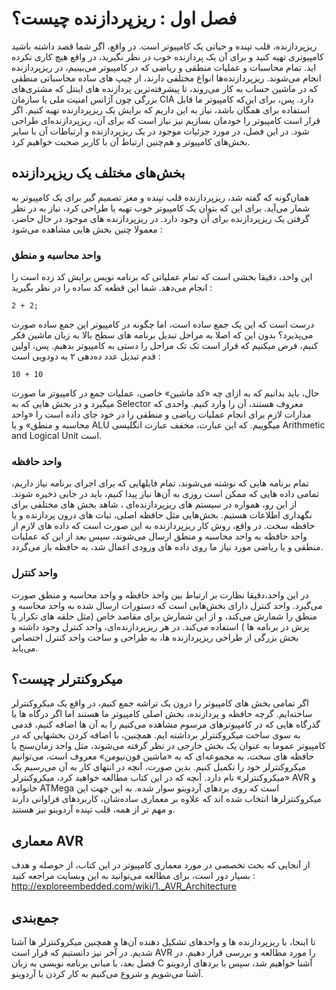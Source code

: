 # فصل اول : ریزپردازنده چیست؟

ریزپردازنده، قلب تپنده و حیاتی یک کامپیوتر است. در واقع، اگر شما قصد داشته باشید کامپیوتری تهیه کنید و برای آن یک پردازنده خوب در نظر نگیرید، در واقع هیچ کاری نکرده اید. تمام محاسبات و عملیات منطقی و ریاضی که در کامپیوتر می‌بینیم، در ریزپردازنده انجام می‌شوند. ریزپردازنده‌ها انواع مختلفی دارند، از چیپ های ساده محاسباتی منطقی که در ماشین حساب به کار می‌روند، تا پیشرفته‌ترین پردازنده های اینتل که مشتری‌های بزرگی چون آژانس امنیت ملی یا سازمان CIA دارد. 
پس، برای این‌که کامپیوتر ما قابل استفاده برای همگان باشد، نیاز به این داریم که برایش یک ریزپردازنده تهیه کنیم. اگر قرار است کامپیوتر را خودمان بسازیم نیز نیاز است که برای آن، ریزپردازنده‌ای طراحی شود. 
در این فصل، در مورد جزئیات موجود در یک ریزپردازنده و ارتباطات آن با سایر بخش‌های کامپیوتر و هم‌چنین ارتباط آن با کاربر صحبت خواهیم کرد. 

## بخش‌های مختلف یک ریزپردازنده
همان‌گونه که گفته شد، ریزپردازنده قلب تپنده و مغز تصمیم گیر برای یک کامپیوتر به شمار می‌آید. برای این که بتوان یک کامپیوتر خوب تهیه یا طراحی کرد، نیاز به در نظر گرفتن یک ریزپردازنده برای آن وجود دارد. در ریزپردازنده های موجود در حال حاضر، معمولا چنین بخش هایی مشاهده می‌شود : 
### واحد محاسبه و منطق 
این واحد، دقیقا بخشی است که تمام عملیاتی که برنامه نویس برایش کد زده است را انجام می‌دهد. شما این قطعه کد ساده را در نظر بگیرید :
```
2 + 2; 
``` 
درست است که این یک جمع ساده است، اما چگونه در کامپیوتر این جمع ساده صورت می‌پذیرد؟ بدون این که اصلا به مراحل تبدیل برنامه های سطح بالا به زبان ماشین فکر کنیم، فرض میکنیم که قرار است تک تک مراحل را دستی به کامپیوتر بدهیم. پس، اولین قدم تبدیل عدد ده‌دهی ۲ به دودویی است : 
```
10 + 10 
``` 
حال، باید بدانیم که به ازای چه «کد ماشین» خاصی، عملیات جمع در کامپیوتر ما صورت میگیرد و در بخش هایی که به Selector معروف هستند، آن را وارد کنیم. 
واحدی که مدارات لازم برای انجام عملیات ریاضی و منطقی را در خود جای داده است را «واحد محاسبه و منطق» و یا ALU میگوییم. که این عبارت، مخفف عبارت انگلیسی Arithmetic and Logical Unit است. 

### واحد حافظه
تمام برنامه هایی که نوشته می‌شوند، تمام فایلهایی که برای اجرای برنامه نیاز داریم، تمامی داده هایی که ممکن است روزی به آن‌ها نیاز پیدا کنیم، باید در جایی ذخیره شوند. از این رو، همواره در سیستم های ریزپردازنده‌ای ، شاهد بخش های مختلفی برای نگهداری اطلاعات هستیم. بخش‌هایی مثل حافظه اصلی، ثبات های درون پردازنده و یا حافظه سخت. 
در واقع، روش کار ریزپردازنده به این صورت است که داده های لازم از واحد حافظه به واحد محاسبه و منطق ارسال می‌شوند، سپس بعد از این که عملیات منطقی و یا ریاضی مورد نیاز ما روی داده های ورودی اعمال شد، به حافظه باز می‌گردد. 

### واحد کنترل
در این واحد،دقیقا نظارت بر ارتباط بین واحد حافظه و واحد محاسبه و منطق صورت می‌گیرد. واحد کنترل دارای بخش‌هایی است که دستورات ارسال شده به واحد محاسبه و منطق را شمارش می‌کند، و از این شمارش برای مقاصد خاص (مثل حلقه های تکرار یا پرش در برنامه ها ) استفاده می‌کند. 
در هر ریزپردازنده‌ای، واحد کنترل وجود داشته و بخش بزرگی از طراحی ریزپردازنده ها، به طراحی و ساخت واحد کنترل اختصاص می‌یابد. 

## میکروکنترلر چیست؟
اگر تمامی بخش های کامپیوتر را درون یک تراشه جمع کنیم، در واقع یک میکروکنترلر ساخته‌ایم. گرچه حافظه و پردازنده، بخش اصلی کامپیوتر ما هستند اما اگر درگاه ها یا گذرگاه هایی که در کامپیوترهای مرسوم مشاهده می‌کنیم را به آن ها اضافه کنیم، قدمی به سوی ساخت میکروکنترلر برداشته ایم. 
همچنین، با اضافه کردن بخشهایی که در کامپیوتر عموما به عنوان یک بخش خارجی در نظر گرفته می‌شوند، مثل واحد زمان‌سنج یا حافظه های سخت، به مجموعه‌ای که به «ماشین فون‌نیومن» معروف است، می‌توانیم میکروکنترلر خود را تکمیل کنیم. 
بدین صورت، آنچه در انتهای کار به آن می‌رسیم یک «میکروکنترلر» نام دارد. 
آنچه که در این کتاب مطالعه خواهید کرد، میکروکنترلر AVR و خانواده ATMega است که روی بردهای آردوینو سوار شده. به این جهت این میکروکنترلرها انتخاب شده اند که علاوه بر معماری ساده‌شان، کاربردهای فراوانی دارند و مهم تر از همه، قلب تپنده آردوینو نیز هستند. 

## معماری AVR 
از آنجایی که بحث تخصصی در مورد معماری کامپیوتر در این کتاب، از حوصله و هدف بسیار دور است، برای مطالعه می‌توانید به این وبسایت مراجعه کنید :
http://exploreembedded.com/wiki/1._AVR_Architecture

## جمع‌بندی
تا اینجا، با ریزپردازنده ها و واحدهای تشکیل دهنده آن‌ها و همچنین میکروکنترلر ها آشنا شدیم. در آخر نیز دانستیم که  قرار است AVR را مورد مطالعه 
و بررسی قرار دهیم. 
در فصل بعد، با مبانی برنامه نویسی به زبان C آشنا خواهیم شد، سپس با بردهای آردوینو آشنا می‌شویم و شروع می‌کنیم به کار کردن با آردوینو. 